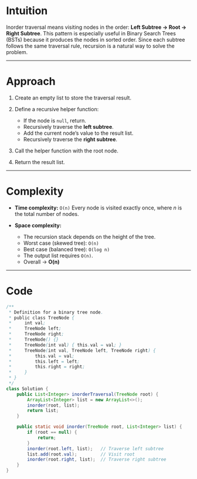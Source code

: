 # Intuition

Inorder traversal means visiting nodes in the order:
**Left Subtree → Root → Right Subtree**.
This pattern is especially useful in Binary Search Trees (BSTs) because it produces the nodes in sorted order. Since each subtree follows the same traversal rule, recursion is a natural way to solve the problem.

---

# Approach

1. Create an empty list to store the traversal result.
2. Define a recursive helper function:

   * If the node is `null`, return.
   * Recursively traverse the **left subtree**.
   * Add the current node’s value to the result list.
   * Recursively traverse the **right subtree**.
3. Call the helper function with the root node.
4. Return the result list.

---

# Complexity

* **Time complexity:** `O(n)`
  Every node is visited exactly once, where *n* is the total number of nodes.

* **Space complexity:**

  * The recursion stack depends on the height of the tree.
  * Worst case (skewed tree): `O(n)`
  * Best case (balanced tree): `O(log n)`
  * The output list requires `O(n)`.
  * Overall → **O(n)**

---

# Code

```java
/**
 * Definition for a binary tree node.
 * public class TreeNode {
 *     int val;
 *     TreeNode left;
 *     TreeNode right;
 *     TreeNode() {}
 *     TreeNode(int val) { this.val = val; }
 *     TreeNode(int val, TreeNode left, TreeNode right) {
 *         this.val = val;
 *         this.left = left;
 *         this.right = right;
 *     }
 * }
 */
class Solution {
    public List<Integer> inorderTraversal(TreeNode root) {
        ArrayList<Integer> list = new ArrayList<>();
        inorder(root, list);
        return list;
    }

    public static void inorder(TreeNode root, List<Integer> list) {
        if (root == null) {
            return;
        }
        inorder(root.left, list);   // Traverse left subtree
        list.add(root.val);         // Visit root
        inorder(root.right, list);  // Traverse right subtree
    }
}
```

